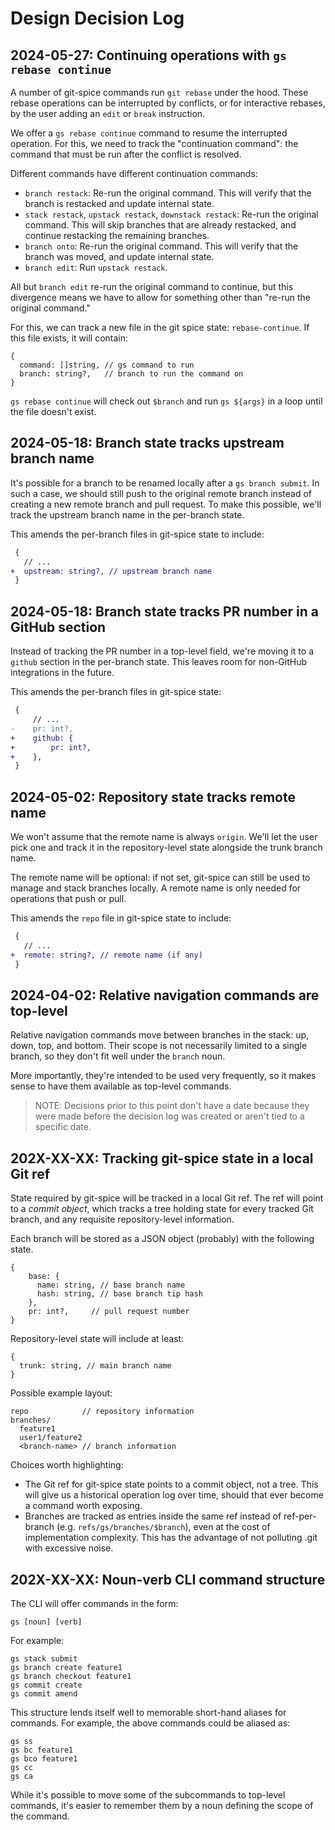 # Design Decision Log

<!--
    This section tracks design decisions over time.
    Add new entries to the top in the form:

        ### YYYY-MM-DD: Title

        Details

    If a decision changes, don't go back in time to change it.
    Add a new entry explaining the change,
    and add a link from the old entry to the new one.
-->

## 2024-05-27: Continuing operations with `gs rebase continue`

A number of git-spice commands run `git rebase` under the hood.
These rebase operations can be interrupted by conflicts, or
for interactive rebases, by the user adding an `edit` or `break` instruction.

We offer a `gs rebase continue` command to resume the interrupted operation.
For this, we need to track the "continuation command":
the command that must be run after the conflict is resolved.

Different commands have different continuation commands:

- `branch restack`:
  Re-run the original command.
  This will verify that the branch is restacked and update internal state.
- `stack restack`, `upstack restack`, `downstack restack`:
  Re-run the original command.
  This will skip branches that are already restacked,
  and continue restacking the remaining branches.
- `branch onto`:
  Re-run the original command.
  This will verify that the branch was moved, and update internal state.
- `branch edit`: Run `upstack restack`.

All but `branch edit` re-run the original command to continue,
but this divergence means we have to allow for something other than
"re-run the original command."

For this, we can track a new file in the git spice state: `rebase-continue`.
If this file exists, it will contain:

    {
      command: []string, // gs command to run
      branch: string?,   // branch to run the command on
    }

`gs rebase continue` will check out `$branch` and run `gs ${args}`
in a loop until the file doesn't exist.

## 2024-05-18: Branch state tracks upstream branch name

It's possible for a branch to be renamed locally after a `gs branch submit`.
In such a case, we should still push to the original remote branch
instead of creating a new remote branch and pull request.
To make this possible, we'll track the upstream branch name
in the per-branch state.

This amends the per-branch files in git-spice state to include:

```diff
 {
   // ...
+  upstream: string?, // upstream branch name
 }
```

## 2024-05-18: Branch state tracks PR number in a GitHub section

Instead of tracking the PR number in a top-level field,
we're moving it to a `github` section in the per-branch state.
This leaves room for non-GitHub integrations in the future.

This amends the per-branch files in git-spice state:

```diff
 {
     // ...
-    pr: int?,
+    github: {
+        pr: int?,
+    },
 }
```

## 2024-05-02: Repository state tracks remote name

We won't assume that the remote name is always `origin`.
We'll let the user pick one and track it in the repository-level state
alongside the trunk branch name.

The remote name will be optional: if not set,
git-spice can still be used to manage and stack branches locally.
A remote name is only needed for operations that push or pull.

This amends the `repo` file in git-spice state to include:

```diff
 {
   // ...
+  remote: string?, // remote name (if any)
 }
```

## 2024-04-02: Relative navigation commands are top-level

Relative navigation commands move between branches in the stack:
up, down, top, and bottom.
Their scope is not necessarily limited to a single branch,
so they don't fit well under the `branch` noun.

More importantly, they're intended to be used very frequently,
so it makes sense to have them available as top-level commands.

> NOTE:
> Decisions prior to this point don't have a date
> because they were made before the decision log was created
> or aren't tied to a specific date.

## 202X-XX-XX: Tracking git-spice state in a local Git ref

<a id="init-state"></a>

State required by git-spice will be tracked in a local Git ref.
The ref will point to a *commit object*, which tracks a tree
holding state for every tracked Git branch,
and any requisite repository-level information.

Each branch will be stored as a JSON object (probably)
with the following state.

    {
        base: {
          name: string, // base branch name
          hash: string, // base branch tip hash
        },
        pr: int?,     // pull request number
    }

Repository-level state will include at least:

    {
      trunk: string, // main branch name
    }

Possible example layout:

    repo            // repository information
    branches/
      feature1
      user1/feature2
      <branch-name> // branch information

Choices worth highlighting:

- The Git ref for git-spice state points to a commit object, not a tree.
  This will give us a historical operation log over time,
  should that ever become a command worth exposing.
- Branches are tracked as entries inside the same ref
  instead of ref-per-branch (e.g. `refs/gs/branches/$branch`),
  even at the cost of implementation complexity.
  This has the advantage of not polluting .git with excessive noise.

## 202X-XX-XX: Noun-verb CLI command structure

The CLI will offer commands in the form:

    gs [noun] [verb]

For example:

    gs stack submit
    gs branch create feature1
    gs branch checkout feature1
    gs commit create
    gs commit amend

This structure lends itself well to memorable short-hand aliases for commands.
For example, the above commands could be aliased as:

    gs ss
    gs bc feature1
    gs bco feature1
    gs cc
    gs ca

While it's possible to move some of the subcommands to top-level commands,
it's easier to remember them by a noun defining the scope of the command.
